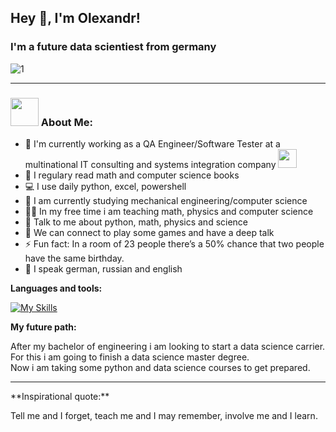 ## Hey 👋, I'm Olexandr! 
### I'm a future data scientiest from germany 
![1](https://user-images.githubusercontent.com/92121260/178972378-8d121a3f-08e6-435a-8d24-a3c2e73d7171.gif)
<hr style="border-width:1px;">

### <img src="https://github.com/TheDudeThatCode/TheDudeThatCode/blob/master/Assets/Developer.gif" width="45" /> About Me:

- 🏦 I'm currently working as a QA Engineer/Software Tester at a multinational IT consulting and systems integration company 
      <img src="https://media.giphy.com/media/WUlplcMpOCEmTGBtBW/giphy.gif" width="30">
- 📝 I regulary read math and computer science books
- 💻 I use daily python, excel, powershell
- 📖 I am currently studying mechanical engineering/computer science
- 👨‍🎓 In my free time i am teaching math, physics and computer science
- 💬 Talk to me about python, math, physics and science
- 👯 We can connect to play some games and have a deep talk
- ⚡ Fun fact: In a room of 23 people there’s a 50% chance that two people have the same birthday.
- 🧑‍ I speak german, russian and english

**Languages and tools:**  

[![My Skills](https://skills.thijs.gg/icons?i=html,css,js,py,mysql)](https://skills.thijs.gg)

**My future path:**  

After my bachelor of engineering i am looking to start a data science carrier. <br>
For this i am going to finish a data science master degree.<br>
Now i am taking some python and data science courses to get prepared.

<hr style="border-width:1px;">
**Inspirational quote:**  

Tell me and I forget, teach me and I may remember, involve me and I learn.

